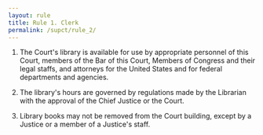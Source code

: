 ```yaml
---
layout: rule
title: Rule 1. Clerk
permalink: /supct/rule_2/
---
```


1. The Court's library is available for use by appropriate personnel of this Court, members of the Bar of this Court, Members of Congress and their legal staffs, and attorneys for the United States and for federal departments and agencies.

2. The library's hours are governed by regulations made by the Librarian with the approval of the Chief Justice or the Court.

3. Library books may not be removed from the Court building, except by a Justice or a member of a Justice's staff.
